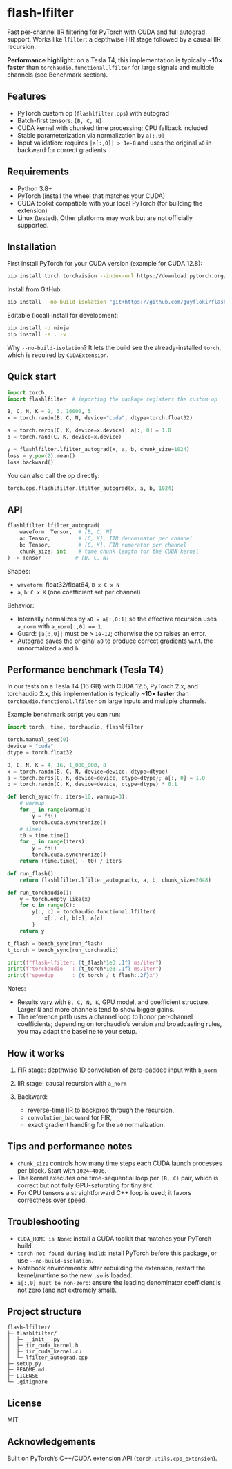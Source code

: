 # flash-lfilter

Fast per-channel IIR filtering for PyTorch with CUDA and full autograd support.
Works like `lfilter`: a depthwise FIR stage followed by a causal IIR recursion.

**Performance highlight:** on a Tesla T4, this implementation is typically **~10× faster** than `torchaudio.functional.lfilter` for large signals and multiple channels (see Benchmark section).

## Features

* PyTorch custom op (`flashlfilter.ops`) with autograd
* Batch-first tensors: `[B, C, N]`
* CUDA kernel with chunked time processing; CPU fallback included
* Stable parameterization via normalization by `a[:,0]`
* Input validation: requires `|a[:,0]| > 1e-8` and uses the original `a0` in backward for correct gradients

## Requirements

* Python 3.8+
* PyTorch (install the wheel that matches your CUDA)
* CUDA toolkit compatible with your local PyTorch (for building the extension)
* Linux (tested). Other platforms may work but are not officially supported.

## Installation

First install PyTorch for your CUDA version (example for CUDA 12.8):

```bash
pip install torch torchvision --index-url https://download.pytorch.org/whl/cu128
```

Install from GitHub:

```bash
pip install --no-build-isolation "git+https://github.com/guyfloki/flash-lfilter.git@main"
```

Editable (local) install for development:

```bash
pip install -U ninja
pip install -e . -v
```

Why `--no-build-isolation`? It lets the build see the already-installed `torch`, which is required by `CUDAExtension`.

## Quick start

```python
import torch
import flashlfilter  # importing the package registers the custom op

B, C, N, K = 2, 3, 16000, 5
x = torch.randn(B, C, N, device="cuda", dtype=torch.float32)

a = torch.zeros(C, K, device=x.device); a[:, 0] = 1.0
b = torch.rand(C, K, device=x.device)

y = flashlfilter.lfilter_autograd(x, a, b, chunk_size=1024)
loss = y.pow(2).mean()
loss.backward()
```

You can also call the op directly:

```python
torch.ops.flashlfilter.lfilter_autograd(x, a, b, 1024)
```

## API

```python
flashlfilter.lfilter_autograd(
    waveform: Tensor,  # [B, C, N]
    a: Tensor,         # [C, K], IIR denominator per channel
    b: Tensor,         # [C, K], FIR numerator per channel
    chunk_size: int    # time chunk length for the CUDA kernel
) -> Tensor           # [B, C, N]
```

Shapes:

* `waveform`: float32/float64, `B x C x N`
* `a`, `b`: `C x K` (one coefficient set per channel)

Behavior:

* Internally normalizes by `a0 = a[:,0:1]` so the effective recursion uses `a_norm` with `a_norm[:,0] == 1`.
* Guard: `|a[:,0]|` must be > `1e-12`; otherwise the op raises an error.
* Autograd saves the original `a0` to produce correct gradients w\.r.t. the unnormalized `a` and `b`.

## Performance benchmark (Tesla T4)

In our tests on a Tesla T4 (16 GB) with CUDA 12.5, PyTorch 2.x, and torchaudio 2.x, this implementation is typically **~10× faster** than `torchaudio.functional.lfilter` on large inputs and multiple channels.

Example benchmark script you can run:

```python
import torch, time, torchaudio, flashlfilter

torch.manual_seed(0)
device = "cuda"
dtype = torch.float32

B, C, N, K = 4, 16, 1_000_000, 8
x = torch.randn(B, C, N, device=device, dtype=dtype)
a = torch.zeros(C, K, device=device, dtype=dtype); a[:, 0] = 1.0
b = torch.randn(C, K, device=device, dtype=dtype) * 0.1

def bench_sync(fn, iters=10, warmup=3):
    # warmup
    for _ in range(warmup):
        y = fn()
        torch.cuda.synchronize()
    # timed
    t0 = time.time()
    for _ in range(iters):
        y = fn()
        torch.cuda.synchronize()
    return (time.time() - t0) / iters

def run_flash():
    return flashlfilter.lfilter_autograd(x, a, b, chunk_size=2048)

def run_torchaudio():
    y = torch.empty_like(x)
    for c in range(C):
        y[:, c] = torchaudio.functional.lfilter(
            x[:, c], b[c], a[c]
        )
    return y

t_flash = bench_sync(run_flash)
t_torch = bench_sync(run_torchaudio)

print(f"flash-lfilter: {t_flash*1e3:.1f} ms/iter")
print(f"torchaudio   : {t_torch*1e3:.1f} ms/iter")
print(f"speedup      : {t_torch / t_flash:.2f}x")
```

Notes:

* Results vary with `B, C, N, K`, GPU model, and coefficient structure. Larger `N` and more channels tend to show bigger gains.
* The reference path uses a channel loop to honor per-channel coefficients; depending on torchaudio’s version and broadcasting rules, you may adapt the baseline to your setup.

## How it works

1. FIR stage: depthwise 1D convolution of zero-padded input with `b_norm`
2. IIR stage: causal recursion with `a_norm`
3. Backward:

   * reverse-time IIR to backprop through the recursion,
   * `convolution_backward` for FIR,
   * exact gradient handling for the `a0` normalization.

## Tips and performance notes

* `chunk_size` controls how many time steps each CUDA launch processes per block. Start with `1024–4096`.
* The kernel executes one time-sequential loop per `(B, C)` pair, which is correct but not fully GPU-saturating for tiny `B*C`.
* For CPU tensors a straightforward C++ loop is used; it favors correctness over speed.

## Troubleshooting

* `CUDA_HOME is None`: install a CUDA toolkit that matches your PyTorch build.
* `torch not found during build`: install PyTorch before this package, or use `--no-build-isolation`.
* Notebook environments: after rebuilding the extension, restart the kernel/runtime so the new `.so` is loaded.
* `a[:,0] must be non-zero`: ensure the leading denominator coefficient is not zero (and not extremely small).

## Project structure

```
flash-lfilter/
├─ flashlfilter/
│  ├─ __init__.py
│  ├─ iir_cuda_kernel.h
│  ├─ iir_cuda_kernel.cu
│  └─ lfilter_autograd.cpp
├─ setup.py
├─ README.md
├─ LICENSE
└─ .gitignore
```

## License

MIT

## Acknowledgements

Built on PyTorch’s C++/CUDA extension API (`torch.utils.cpp_extension`).

